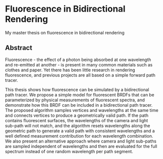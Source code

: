 # Fluorescence in Bidirectional Rendering
My master thesis on fluorescence in bidirectional rendering
## Abstract
Fluorescence - the effect of a photon being absorbed at one
wavelength and re-emitted at another - is present in many
common materials such as clothes and paper. Yet there has been
little research in rendering fluorescence, and previous projects
are all based on a simple forward path tracer.

This thesis shows how fluorescence can be simulated by a bidirectional path tracer.
We propose a simple model for fluorescent BRDFs that can be parameterized by physical
measurements of fluorescent spectra, and demonstrate how this BRDF
can be included in a bidirectional path tracer. The proposed
algorithm samples vertices and wavelengths at the same time
and connects vertices to produce a geometrically valid path. If
the path contains fluorescent surfaces, the wavelengths of the
camera and light sub-path will not match, and the algorithm
resets wavelengths along the geometric path to generate a valid
path with consistent wavelengths and a well defined
measurement contribution for each wavelength combination.
We also present an alternative approach where camera and light
sub-paths are sampled independent of wavelengths and then are
evaluated for the full spectrum instead of one random
wavelength per path segment.
